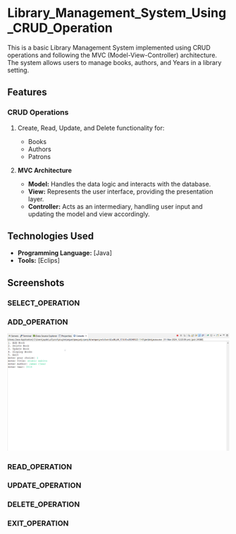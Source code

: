 # Library_Management_System_Using_CRUD_Operation

This is a basic Library Management System implemented using CRUD operations and following the MVC (Model-View-Controller) architecture. The system allows users to manage books, authors, and Years in a library setting.

## Features
### CRUD Operations
1. Create, Read, Update, and Delete functionality for:
   * Books
   * Authors
   * Patrons

2. **MVC Architecture**
   * **Model:** Handles the data logic and interacts with the database.
   * **View:** Represents the user interface, providing the presentation layer.
   * **Controller:** Acts as an intermediary, handling user input and updating the model and 
                     view accordingly.

## Technologies Used
* **Programming Language:** [Java]
* **Tools:** [Eclips]

## Screenshots
### SELECT_OPERATION

### ADD_OPERATION
![Add_Operation](https://github.com/Rohan-doshi01/Library_Management_System_Using_CRUD_Operation/blob/main/ADD_OPERATION.png)

### READ_OPERATION
### UPDATE_OPERATION
### DELETE_OPERATION
### EXIT_OPERATION

